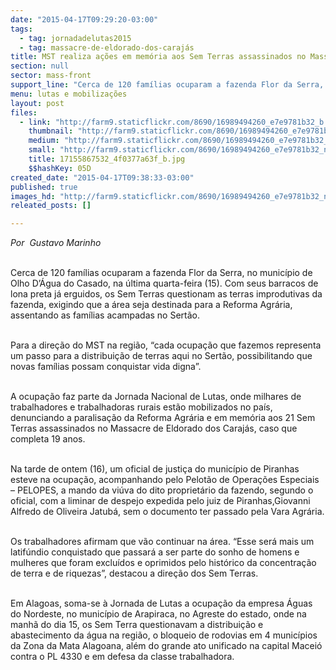 ```yaml
---
date: "2015-04-17T09:29:20-03:00"
tags:
  - tag: jornadadelutas2015
  - tag: massacre-de-eldorado-dos-carajás
title: MST realiza ações em memória aos Sem Terras assassinados no Massacre de Carajás no AL
section: null
sector: mass-front
support_line: "Cerca de 120 famílias ocuparam a fazenda Flor da Serra, no município de Olho D’Água do Casado."
menu: lutas e mobilizações
layout: post
files:
  - link: "http://farm9.staticflickr.com/8690/16989494260_e7e9781b32_b.jpg"
    thumbnail: "http://farm9.staticflickr.com/8690/16989494260_e7e9781b32_t.jpg"
    medium: "http://farm9.staticflickr.com/8690/16989494260_e7e9781b32_z.jpg"
    small: "http://farm9.staticflickr.com/8690/16989494260_e7e9781b32_n.jpg"
    title: 17155867532_4f0377a63f_b.jpg
    $$hashKey: 05D
created_date: "2015-04-17T09:38:33-03:00"
published: true
images_hd: "http://farm9.staticflickr.com/8690/16989494260_e7e9781b32_n.jpg"
releated_posts: []

---
```

<p><em>Por&nbsp; Gustavo Marinho</em></p>

<p><br />
Cerca de 120 fam&iacute;lias ocuparam a fazenda Flor da Serra, no munic&iacute;pio de Olho D&rsquo;&Aacute;gua do Casado, na &uacute;ltima quarta-feira (15). Com seus barracos de lona preta j&aacute; erguidos, os Sem Terras questionam as terras improdutivas da fazenda, exigindo que a &aacute;rea seja destinada para a Reforma Agr&aacute;ria, assentando as fam&iacute;lias acampadas no Sert&atilde;o.</p>

<p><br />
Para a dire&ccedil;&atilde;o do MST na regi&atilde;o, &ldquo;cada ocupa&ccedil;&atilde;o que fazemos representa um passo para a distribui&ccedil;&atilde;o de terras aqui no Sert&atilde;o, possibilitando que novas fam&iacute;lias possam conquistar vida digna&rdquo;.</p>

<p><br />
A ocupa&ccedil;&atilde;o faz parte da Jornada Nacional de Lutas, onde milhares de trabalhadores e trabalhadoras rurais est&atilde;o mobilizados no pa&iacute;s, denunciando a paralisa&ccedil;&atilde;o da Reforma Agr&aacute;ria e em mem&oacute;ria aos 21 Sem Terras assassinados no Massacre de Eldorado dos Caraj&aacute;s, caso que completa 19 anos.</p>

<p><br />
Na tarde de ontem (16), um oficial de justi&ccedil;a do munic&iacute;pio de Piranhas esteve na ocupa&ccedil;&atilde;o, acompanhando pelo Pelot&atilde;o de Opera&ccedil;&otilde;es Especiais &ndash; PELOPES, a mando da vi&uacute;va do dito propriet&aacute;rio da fazendo, segundo o oficial, com a liminar de despejo expedida pelo juiz de Piranhas,Giovanni Alfredo de Oliveira Jatub&aacute;, sem o documento ter passado pela Vara Agr&aacute;ria.</p>

<p><br />
Os trabalhadores afirmam que v&atilde;o continuar na &aacute;rea. &ldquo;Esse ser&aacute; mais um latif&uacute;ndio conquistado que passar&aacute; a ser parte do sonho de homens e mulheres que foram exclu&iacute;dos e oprimidos pelo hist&oacute;rico da concentra&ccedil;&atilde;o de terra e de riquezas&rdquo;, destacou a dire&ccedil;&atilde;o dos Sem Terras.</p>

<p><br />
Em Alagoas, soma-se &agrave; Jornada de Lutas a ocupa&ccedil;&atilde;o da empresa &Aacute;guas do Nordeste, no munic&iacute;pio de Arapiraca, no Agreste do estado, onde na manh&atilde; do dia 15, os Sem Terra questionavam a distribui&ccedil;&atilde;o e abastecimento da &aacute;gua na regi&atilde;o, o bloqueio de rodovias em 4 munic&iacute;pios da Zona da Mata Alagoana, al&eacute;m do grande ato unificado na capital Macei&oacute; contra o PL 4330 e em defesa da classe trabalhadora.</p>

